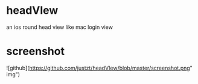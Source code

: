 headVIew
========

an ios round head view  like mac login view

screenshot
========
![github](https://github.com/justzt/headVIew/blob/master/screenshot.png" img") 

